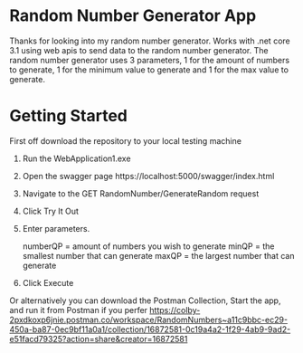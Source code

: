 # Random Number Generator App 
Thanks for looking into my random number generator. Works with .net core 3.1 using web apis to send data to the random number generator.
The random number generator uses 3 parameters, 1 for the amount of numbers to generate, 1 for the minimum value to generate and 1 for the 
max value to generate. 

# Getting Started
First off download the repository to your local testing machine

1) Run the WebApplication1.exe
2) Open the swagger page https://localhost:5000/swagger/index.html 
3) Navigate to the GET RandomNumber/GenerateRandom request
4) Click Try It Out
5) Enter parameters. 

    numberQP = amount of numbers you wish to generate
    minQP = the smallest number that can generate
    maxQP = the largest number that can generate

6) Click Execute

Or alternatively you can download the Postman Collection, Start the app, and run it from Postman if you perfer
https://colby-2pxdkoxp6jnie.postman.co/workspace/RandomNumbers~a11c9bbc-ec29-450a-ba87-0ec9bf11a0a1/collection/16872581-0c19a4a2-1f29-4ab9-9ad2-e51facd79325?action=share&creator=16872581
